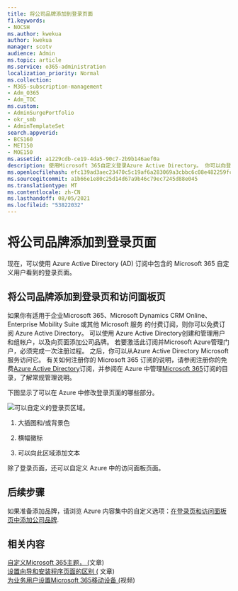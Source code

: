 ```yaml
---
title: 将公司品牌添加到登录页面
f1.keywords:
- NOCSH
ms.author: kwekua
author: kwekua
manager: scotv
audience: Admin
ms.topic: article
ms.service: o365-administration
localization_priority: Normal
ms.collection:
- M365-subscription-management
- Adm_O365
- Adm_TOC
ms.custom:
- AdminSurgePortfolio
- okr_smb
- AdminTemplateSet
search.appverid:
- BCS160
- MET150
- MOE150
ms.assetid: a1229cdb-ce19-4da5-90c7-2b9b146aef0a
description: 使用Microsoft 365自定义登录Azure Active Directory。 你可以向登录页添加插图、徽标和文本。
ms.openlocfilehash: efc139ad3aec23470c5c19af6a283069a3cbbc6c08e482259fcd8fa8966fef1c
ms.sourcegitcommit: a1b66e1e80c25d14d67a9b46c79ec7245d88e045
ms.translationtype: MT
ms.contentlocale: zh-CN
ms.lasthandoff: 08/05/2021
ms.locfileid: "53822032"
---
```

# <a name="add-your-company-branding-to-the-sign-in-page"></a>将公司品牌添加到登录页面

 现在，可以使用 Azure Active Directory (AD) 订阅中包含的 Microsoft 365 自定义用户看到的登录页面。 
  
## <a name="add-company-branding-to-your-sign-in-page-and-access-panel-pages"></a>将公司品牌添加到登录页和访问面板页

如果你有适用于企业Microsoft 365、Microsoft Dynamics CRM Online、Enterprise Mobility Suite 或其他 Microsoft 服务 的付费订阅，则你可以免费订阅 Azure Active Directory。 可以使用 Azure Active Directory创建和管理用户和组帐户，以及向页面添加公司品牌。 若要激活此订阅并Microsoft Azure管理门户，必须完成一次注册过程。 之后，你可以从Azure Active Directory Microsoft 服务访问它。 有关如何注册你的 Microsoft 365 订阅的说明，请参阅注册你的免费[Azure Active Directory](../../compliance/use-your-free-azure-ad-subscription-in-office-365.md)订阅，并参阅在 Azure 中管理[Microsoft 365](/azure/active-directory/fundamentals/active-directory-how-subscriptions-associated-directory)订阅的目录，了解常规管理说明。 
  
下图显示了可以在 Azure 中修改登录页面的哪些部分。
  
![可以自定义的登录页区域。](../../media/screenshotbranding.png)
  
1. 大插图和/或背景色
    
2. 横幅徽标
    
3. 可以向此区域添加文本
    
除了登录页面，还可以自定义 Azure 中的访问面板页面。
  
## <a name="next-steps"></a>后续步骤

如果准备添加品牌，请浏览 Azure 内容集中的自定义选项：[在登录页和访问面板页中添加公司品牌](/azure/active-directory/fundamentals/customize-branding).

## <a name="related-content"></a>相关内容

[自定义Microsoft 365主题， (](customize-your-organization-theme.md)文章) \
[设置向导和安装程序页面的区别 (](o365-setup-wizard-and-setup-page.md) 文章) \
[为业务用户设置Microsoft 365移动设备 (](../../business/set-up-mobile-devices.md)视频) 